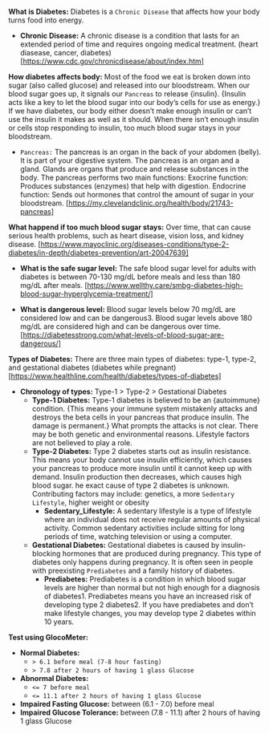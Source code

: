 **What is Diabetes:** Diabetes is a `Chronic Disease` that affects how your body turns food into energy.
* **Chronic Disease:** A chronic disease is a condition that lasts for an extended period of time and requires ongoing medical treatment. (heart diasease, cancer, diabetes) [https://www.cdc.gov/chronicdisease/about/index.htm]

**How diabetes affects body:** Most of the food we eat is broken down into sugar (also called glucose) and released into our bloodstream. When our blood sugar goes up, it signals our `Pancreas` to release {insulin}. {Insulin acts like a key to let the blood sugar into our body’s cells for use as energy.} If we have diabetes, our body either doesn’t make enough insulin or can’t use the insulin it makes as well as it should. When there isn’t enough insulin or cells stop responding to insulin, too much blood sugar stays in your bloodstream.
* `Pancreas:` The pancreas is an organ in the back of your abdomen (belly). It is part of your digestive system. The pancreas is an organ and a gland. Glands are organs that produce and release substances in the body. The pancreas performs two main functions: Exocrine function: Produces substances (enzymes) that help with digestion. Endocrine function: Sends out hormones that control the amount of sugar in your bloodstream. [https://my.clevelandclinic.org/health/body/21743-pancreas]

**What happend if too much blood sugar stays:**  Over time, that can cause serious health problems, such as heart disease, vision loss, and kidney disease. [https://www.mayoclinic.org/diseases-conditions/type-2-diabetes/in-depth/diabetes-prevention/art-20047639]

* **What is the safe sugar level:** The safe blood sugar level for adults with diabetes is between 70-130 mg/dL before meals and less than 180 mg/dL after meals. [https://www.wellthy.care/smbg-diabetes-high-blood-sugar-hyperglycemia-treatment/]

* **What is dangerous level:** Blood sugar levels below 70 mg/dL are considered low and can be dangerous3. Blood sugar levels above 180 mg/dL are considered high and can be dangerous over time. [https://diabetesstrong.com/what-levels-of-blood-sugar-are-dangerous/]

**Types of Diabetes:** There are three main types of diabetes: type-1, type-2, and gestational diabetes (diabetes while pregnant) [https://www.healthline.com/health/diabetes/types-of-diabetes]
* **Chronology of types:** Type-1 > Type-2 > Gestational Diabetes
	* **Type-1 Diabetes:** Type-1 diabetes is believed to be an {autoimmune} condition. {This means your immune system mistakenly attacks and destroys the beta cells in your pancreas that produce insulin. The damage is permanent.} What prompts the attacks is not clear. There may be both genetic and environmental reasons. Lifestyle factors are not believed to play a role.
	* **Type-2 Diabetes:** Type 2 diabetes starts out as insulin resistance. This means your body cannot use insulin efficiently, which causes your pancreas to produce more insulin until it cannot keep up with demand. Insulin production then decreases, which causes high blood sugar. he exact cause of type 2 diabetes is unknown. Contributing factors may include: genetics, a more `Sedentary Lifestyle`, higher weight or obesity
		* **Sedentary_Lifestyle:** A sedentary lifestyle is a type of lifestyle where an individual does not receive regular amounts of physical activity. Common sedentary activities include sitting for long periods of time, watching television or using a computer.
	* **Gestational Diabetes:** Gestational diabetes is caused by insulin-blocking hormones that are produced during pregnancy. This type of diabetes only happens during pregnancy. It is often seen in people with preexisting `Prediabetes` and a family history of diabetes.
		* **Prediabetes:** Prediabetes is a condition in which blood sugar levels are higher than normal but not high enough for a diagnosis of diabetes1. Prediabetes means you have an increased risk of developing type 2 diabetes2. If you have prediabetes and don’t make lifestyle changes, you may develop type 2 diabetes within 10 years.


**Test using GlocoMeter:**
* **Normal Diabetes:**
	* `> 6.1 before meal (7-8 hour fasting)`
	* `> 7.8 after 2 hours of having 1 glass Glucose`
* **Abnormal Diabetes:**
	* `<= 7 before meal`
	* `<= 11.1 after 2 hours of having 1 glass Glucose`
* **Impaired Fasting Glucose:** between (6.1 - 7.0) before meal
* **Impaired Glucose Tolerance:** between (7.8 - 11.1) after 2 hours of having 1 glass Glucose
